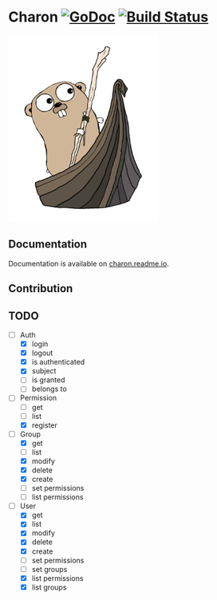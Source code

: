Charon [![GoDoc](https://godoc.org/github.com/piotrkowalczuk/charon?status.svg)](http://godoc.org/github.com/piotrkowalczuk/charon)&nbsp;[![Build Status](https://travis-ci.org/piotrkowalczuk/charon.svg)](https://travis-ci.org/piotrkowalczuk/charon)
=============

<img src="/data/logo/charon.png?raw=true" width="300">

## Documentation
Documentation is available on [charon.readme.io](http://charon.readme.io).

## Contribution

## TODO
- [ ] Auth
    - [x] login
    - [x] logout
    - [x] is authenticated
    - [x] subject
    - [ ] is granted
    - [ ] belongs to
- [ ] Permission
	- [ ] get
    - [ ] list
    - [x] register
- [ ] Group
    - [x] get
    - [ ] list
    - [x] modify
    - [x] delete
    - [x] create
    - [ ] set permissions
    - [ ] list permissions
- [ ] User
    - [x] get
    - [x] list
    - [x] modify
    - [x] delete
    - [x] create
    - [ ] set permissions
    - [ ] set groups
    - [x] list permissions
    - [x] list groups
